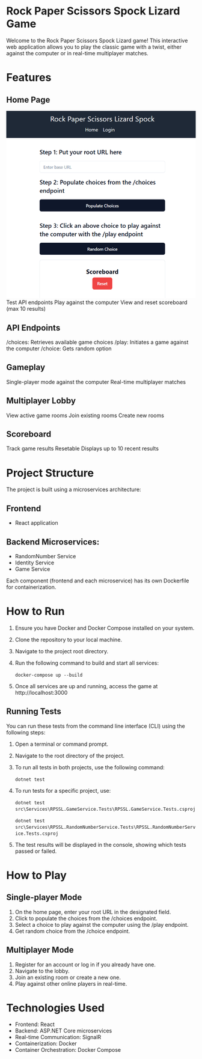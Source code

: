 # Rock Paper Scissors Spock Lizard Game

Welcome to the Rock Paper Scissors Spock Lizard game! This interactive web application allows you to play the classic game with a twist, either against the computer or in real-time multiplayer matches.

# Features

## Home Page

![App's homepage.](/app.png#width=300px "This is a homepage.")
Test API endpoints
Play against the computer
View and reset scoreboard (max 10 results)

## API Endpoints

/choices: Retrieves available game choices
/play: Initiates a game against the computer
/choice: Gets random option

## Gameplay

Single-player mode against the computer
Real-time multiplayer matches

## Multiplayer Lobby

View active game rooms
Join existing rooms
Create new rooms

## Scoreboard

Track game results
Resetable
Displays up to 10 recent results


# Project Structure 
The project is built using a microservices architecture:

## Frontend
* React application

## Backend Microservices:

* RandomNumber Service
* Identity Service
* Game Service

Each component (frontend and each microservice) has its own Dockerfile for containerization.

# How to Run

1. Ensure you have Docker and Docker Compose installed on your system.
2. Clone the repository to your local machine.
3. Navigate to the project root directory.
4. Run the following command to build and start all services:

	`docker-compose up --build`

5. Once all services are up and running, access the game at http://localhost:3000

## Running Tests

You can run these tests from the command line interface (CLI) using the following steps:

1. Open a terminal or command prompt.
2. Navigate to the root directory of the project.
3. To run all tests in both projects, use the following command:

	`dotnet test`

4. To run tests for a specific project, use:

	`dotnet test src\Services\RPSSL.GameService.Tests\RPSSL.GameService.Tests.csproj`

	`dotnet test src\Services\RPSSL.RandomNumberService.Tests\RPSSL.RandomNumberService.Tests.csproj`
	
5. The test results will be displayed in the console, showing which tests passed or failed.

# How to Play

## Single-player Mode

1. On the home page, enter your root URL in the designated field.
2. Click to populate the choices from the /choices endpoint.
3. Select a choice to play against the computer using the /play endpoint.
4. Get random choice from the /choice endpoint.

## Multiplayer Mode

1. Register for an account or log in if you already have one.
2. Navigate to the lobby.
3. Join an existing room or create a new one.
4. Play against other online players in real-time.

# Technologies Used

* Frontend: React
* Backend: ASP.NET Core microservices
* Real-time Communication: SignalR
* Containerization: Docker
* Container Orchestration: Docker Compose